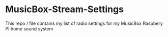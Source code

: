 # MusicBox-Stream-Settings

This repo / file contains my list of radio settings for my MusicBox Raspbery PI home sound system
